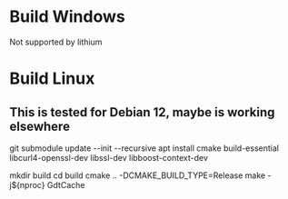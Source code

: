 # Build Windows
Not supported by lithium

# Build Linux
## This is tested for Debian 12, maybe is working elsewhere
git submodule update --init --recursive
apt install cmake build-essential libcurl4-openssl-dev libssl-dev libboost-context-dev

mkdir build
cd build 
cmake .. -DCMAKE_BUILD_TYPE=Release
make -j${nproc} GdtCache
